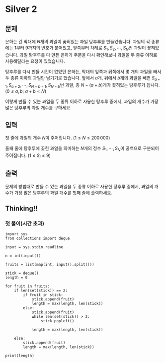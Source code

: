 # Silver 2

## 문제
은하는 긴 막대에 
$N$개의 과일이 꽂혀있는 과일 탕후루를 만들었습니다. 과일의 각 종류에는 
$1$부터 
$9$까지의 번호가 붙어있고, 앞쪽부터 차례로 
$S_1, S_2, \cdots, S_N$번 과일이 꽂혀있습니다. 과일 탕후루를 다 만든 은하가 주문을 다시 확인해보니 과일을 두 종류 이하로 사용해달라는 요청이 있었습니다.

탕후루를 다시 만들 시간이 없었던 은하는, 막대의 앞쪽과 뒤쪽에서 몇 개의 과일을 빼서 두 종류 이하의 과일만 남기기로 했습니다. 앞에서 
$a$개, 뒤에서 
$b$개의 과일을 빼면 
$S_{a+1}, S_{a+2}, \cdots, S_{N-b-1}, S_{N-b}$번 과일, 총 
$N-(a+b)$개가 꽂혀있는 탕후루가 됩니다. 
$(0 \le a, b;$ 
$a+b < N)$ 

이렇게 만들 수 있는 과일을 두 종류 이하로 사용한 탕후루 중에서, 과일의 개수가 가장 많은 탕후루의 과일 개수를 구하세요.

## 입력
첫 줄에 과일의 개수 
$N$이 주어집니다. 
$(1 \le N \le 200\,000)$ 

둘째 줄에 탕후루에 꽂힌 과일을 의미하는 
$N$개의 정수 
$S_1, \cdots, S_N$이 공백으로 구분되어 주어집니다. 
$(1 \le S_i \le 9)$ 

## 출력
문제의 방법대로 만들 수 있는 과일을 두 종류 이하로 사용한 탕후루 중에서, 과일의 개수가 가장 많은 탕후루의 과일 개수를 첫째 줄에 출력하세요.

## Thinking!!

### 첫 풀이(시간 초과)

    import sys
    from collections import deque
    
    input = sys.stdin.readline
    
    n = int(input())
    
    fruits = list(map(int, input().split()))
    
    stick = deque()
    length = 0
    
    for fruit in fruits:
        if len(set(stick)) == 2:
            if fruit in stick:
                stick.append(fruit)
                length = max(length, len(stick))
            else:
                stick.append(fruit)
                while len(set(stick)) > 2:
                    stick.popleft()
    
                length = max(length, len(stick))
    
        else:
            stick.append(fruit)
            length = max(length, len(stick))
    
    print(length)

